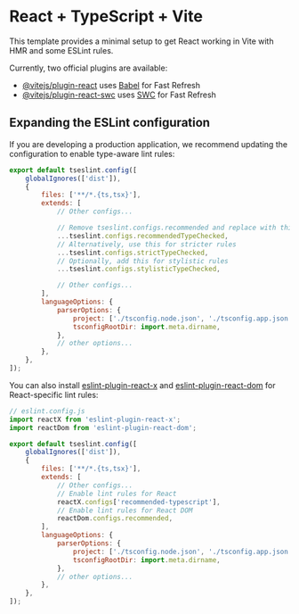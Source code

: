 # React + TypeScript + Vite

This template provides a minimal setup to get React working in Vite with HMR and
some ESLint rules.

Currently, two official plugins are available:

- [@vitejs/plugin-react](https://github.com/vitejs/vite-plugin-react/blob/main/packages/plugin-react)
  uses [Babel](https://babeljs.io/) for Fast Refresh
- [@vitejs/plugin-react-swc](https://github.com/vitejs/vite-plugin-react/blob/main/packages/plugin-react-swc)
  uses [SWC](https://swc.rs/) for Fast Refresh

## Expanding the ESLint configuration

If you are developing a production application, we recommend updating the
configuration to enable type-aware lint rules:

```js
export default tseslint.config([
	globalIgnores(['dist']),
	{
		files: ['**/*.{ts,tsx}'],
		extends: [
			// Other configs...

			// Remove tseslint.configs.recommended and replace with this
			...tseslint.configs.recommendedTypeChecked,
			// Alternatively, use this for stricter rules
			...tseslint.configs.strictTypeChecked,
			// Optionally, add this for stylistic rules
			...tseslint.configs.stylisticTypeChecked,

			// Other configs...
		],
		languageOptions: {
			parserOptions: {
				project: ['./tsconfig.node.json', './tsconfig.app.json'],
				tsconfigRootDir: import.meta.dirname,
			},
			// other options...
		},
	},
]);
```

You can also install
[eslint-plugin-react-x](https://github.com/Rel1cx/eslint-react/tree/main/packages/plugins/eslint-plugin-react-x)
and
[eslint-plugin-react-dom](https://github.com/Rel1cx/eslint-react/tree/main/packages/plugins/eslint-plugin-react-dom)
for React-specific lint rules:

```js
// eslint.config.js
import reactX from 'eslint-plugin-react-x';
import reactDom from 'eslint-plugin-react-dom';

export default tseslint.config([
	globalIgnores(['dist']),
	{
		files: ['**/*.{ts,tsx}'],
		extends: [
			// Other configs...
			// Enable lint rules for React
			reactX.configs['recommended-typescript'],
			// Enable lint rules for React DOM
			reactDom.configs.recommended,
		],
		languageOptions: {
			parserOptions: {
				project: ['./tsconfig.node.json', './tsconfig.app.json'],
				tsconfigRootDir: import.meta.dirname,
			},
			// other options...
		},
	},
]);
```
